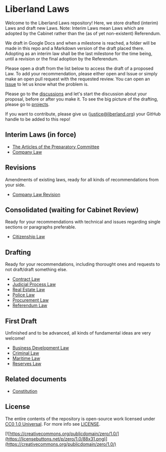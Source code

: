 # Liberland Laws
Welcome to the Liberland Laws repository! Here, we store drafted (interim) Laws and draft new Laws. 
Note: Interim Laws mean Laws which are adopted by the Cabinet rather than the (as of yet non-existent) Referendum.

We draft in Google Docs and when a milestone is reached, a folder will be made in this repo and a Markdown version of the draft placed there. Adopting as an interim law shall be the last milestone for the time being, until a revision or the final adoption by the Referendum.

Please open a draft from the list below to access the draft of a proposed Law. 
To add your recommendation, please either open and Issue or simply make an open pull request with the requested review. You can open an [Issue](https://github.com/liberland/laws/issues) to let us know what the problem is.

Please go to the [discussions](https://github.com/liberland/laws/discussions) and let's start the discussion about your proposal, before or after you make it.
To see the big picture of the drafting, please go to [projects](https://github.com/liberland/laws/projects?type=new).

If you want to contribute, please give us (justice@liberland.org) your GitHub handle to be added to this repo!

## Interim Laws (in force)
* [The Articles of the Preparatory Committee](https://github.com/liberland/laws/blob/Laws-Current/In%20Force%20(Interim)/Articles%20of%20the%20Preparatory%20Committee.md)
* [Company Law](https://github.com/liberland/laws/blob/Laws-Current/In%20Force%20(Interim)/Company%20Law.md)
## Revisions
Amendments of existing laws, ready for all kinds of recommendations from your side.
* [Company Law Revision](https://github.com/liberland/laws/blob/Laws-Current/Revisions/Company%20Law%20Revision.md)

## Consolidated (waiting for Cabinet Review)
Ready for your recommendations with technical and issues regarding single sections or paragraphs preferable.
* [Citizenship Law](https://github.com/liberland/laws/blob/Laws-Current/Consolidated/Citizenship%20Law.md)

## Drafting
Ready for your recommendations, including thorought ones and requests to not draft/draft something else.
* [Contract Law](https://github.com/liberland/laws/blob/Laws-Current/Drafts/Contracts%20Law.md)
* [Judicial Process Law](https://github.com/liberland/laws/edit/Laws-Current/Drafts/Judical%20Process%20Law.md)
* [Real Estate Law](https://docs.google.com/document/d/1RXE5WuyBgOdxIGDF6Hve010-2Rky-IYut8Jqxx-FHAs/edit)
* [Police Law](https://docs.google.com/document/d/1a2l_uuR67XFsI2VYtG183Y-Fh2cJ3jCxwLnUxy3aC8A/edit)
* [Procurement Law](https://docs.google.com/document/d/1zLR4YXanXkErVYqy2iCAADaf17JZRqzmDbCkM12OI4c/edit)
* [Referendum Law](https://docs.google.com/document/d/1MjsvAGdAaJzmIrT-Pbh6BAOt9UnSo2u8ZEcrYGuEQtY/edit#heading=h.ijbruubdx0o9)

## First Draft
Unfinished and to be advanced, all kinds of fundamental ideas are very welcome!
* [Business Development Law](https://docs.google.com/document/d/1F-HBduCHEahdMn6a2XZAwjtSog4axq1B8FRg4k9G2OA/edit)
* [Criminal Law](https://docs.google.com/document/d/1SaaiCjWdhB-11vzl4Tv6_Plh90bONM36nhVLBGQ8x0k/edit)
* [Maritime Law](https://docs.google.com/document/d/1J9u9UKb88R-r8pmIvQdS_tSlncQzwxfaAR-cg1uvQpE/edit)
* [Reserves Law](https://docs.google.com/document/d/1OfYOAhnqOfV-cWptJBoauUOQaxJYyoCUYAmfXyWYjeQ/edit)

## Related documents
* [Constitution](https://github.com/liberland/constitution/blob/master/Constitution.md)

## License
The entire contents of the repository is open-source work licensed under [CC0 1.0 Universal](https://creativecommons.org/publicdomain/zero/1.0/). For more info see [LICENSE](LICENSE).

[![https://creativecommons.org/publicdomain/zero/1.0/](https://licensebuttons.net/p/zero/1.0/88x31.png)](https://creativecommons.org/publicdomain/zero/1.0/)
